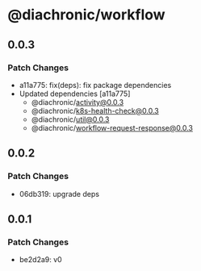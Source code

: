 # @diachronic/workflow

## 0.0.3

### Patch Changes

- a11a775: fix(deps): fix package dependencies
- Updated dependencies [a11a775]
  - @diachronic/activity@0.0.3
  - @diachronic/k8s-health-check@0.0.3
  - @diachronic/util@0.0.3
  - @diachronic/workflow-request-response@0.0.3

## 0.0.2

### Patch Changes

- 06db319: upgrade deps

## 0.0.1

### Patch Changes

- be2d2a9: v0
